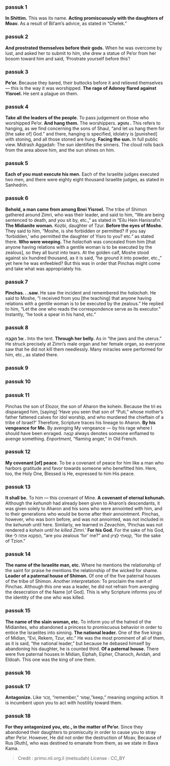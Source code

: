 
### passuk 1
<b>In Shittim.</b> <i data-commentator="Siftei Chakhamim" data-label="⚬"></i>This was its name. 
<b>Acting promiscuously with the daughters of Moav.</b> As a result of Bil’am’s advice, <i data-commentator="Siftei Chakhamim" data-label="⚬"></i>as stated in “Chelek.” 

### passuk 2
<b>And prostrated themselves before their gods.</b> <i data-commentator="Siftei Chakhamim" data-label="⚬"></i>When he was overcome by lust, and asked her to submit to him, she drew a statue of Pe’or from her bosom toward him and said, ‘Prostrate yourself before this’! 

### passuk 3
<b>Pe’or.</b> <i data-commentator="Siftei Chakhamim" data-label="⚬"></i>Because they bared, their buttocks before it and relieved themselves — this is the way it was worshipped. 
<b>The rage of Adonoy flared against Yisroel.</b> <i data-commentator="Siftei Chakhamim" data-label="⚬"></i>He sent a plague on them.

### passuk 4
<b>Take all the leaders of the people.</b> <i data-commentator="Siftei Chakhamim" data-label="⚬"></i>To pass judgement on those who worshipped Pe’or.
<b>And hang them.</b> The worshippers.
<b> וְהוֹקַע .</b> This refers to hanging, as we find concerning the sons of Shaul, “and let us hang them for [the sake of] God.” and there, hanging is specified, idolatry is [punished] with stoning, and <i data-commentator="Siftei Chakhamim" data-label="⚬"></i>all those stoned are hung. 
<b>Facing the sun.</b> <i data-commentator="Siftei Chakhamim" data-label="⚬"></i>In full public view. Midrash Aggadah: The sun identifies the sinners. <i data-commentator="Siftei Chakhamim" data-label="⚬"></i>The cloud rolls back from the area above him, <i data-commentator="Siftei Chakhamim" data-label="⚬"></i>and the sun shines on him. 

### passuk 5
<b>Each of you must execute his men.</b> Each of the Israelite judges executed two men, and there were eighty eight thousand Israelite judges, as stated in Sanhedrin. 

### passuk 6
<b>Behold, a man came from among Bnei Yisroel.</b> <i data-commentator="Siftei Chakhamim" data-label="⚬"></i>The tribe of Shimon gathered around Zimri, who was their leader, and said to him, “We are being sentenced to death, and you sit by, etc.,” as stated in “Eilu Hein Hanisrafin.” 
<b>The Midianite woman.</b> Kozbi, daughter of Tzur. 
<b>Before the eyes of Moshe.</b> They said to him, “Moshe, is she forbidden or permitted? If you say ‘forbidden,’ <i data-commentator="Siftei Chakhamim" data-label="⚬"></i>who permitted the daughter of Yisro to you? etc.” as stated there. 
<b>Who were weeping.</b> <i data-commentator="Siftei Chakhamim" data-label="⚬"></i>The <i>halachah</i> was concealed from him [that anyone having relations with a gentile woman is to be executed by the zealous], so they all burst into tears. At the golden calf, Moshe stood against six hundred thousand, as it is said, “he ground it into powder, etc.,” yet here he was enfeebled? But this was in order that Pinchas might come and take what was appropriately his. 

### passuk 7
<b>Pinchas. . .saw.</b> He saw the incident <i data-commentator="Siftei Chakhamim" data-label="⚬"></i>and remembered the <i>halachah.</i> He said to Moshe, “I received from you [the teaching] that anyone having relations with a gentile woman is to be <i data-commentator="Siftei Chakhamim" data-label="⚬"></i>executed by the zealous.” He replied to him, “Let the one who reads the correspondence serve as its executor.” Instantly, “he took a spear in his hand, etc.” 

### passuk 8
<b> אֶל הַקֻבָּה .</b> Into the tent.
<b>Through her belly.</b> As in “the jaws and the uterus.” He struck precisely at Zimri’s male organ and her female organ, so everyone saw that he did not kill them needlessly. <i data-commentator="Siftei Chakhamim" data-label="⚬"></i>Many miracles were performed for him, etc., as stated there. 

### passuk 9

### passuk 10

### passuk 11
Pinchas the son of Elozor, the son of Aharon the kohein. <i data-commentator="Siftei Chakhamim" data-label="⚬"></i>Because the tri es disparaged him, [saying] ‘Have you seen that son of “Puti,” whose mother’s father fattened calves for idol worship, and <i data-commentator="Siftei Chakhamim" data-label="⚬"></i>who murdered the chieftain of a tribe of Israel?’ Therefore, Scripture traces his lineage to Aharon. 
<b>By his vengeance for Me.</b> <i data-commentator="Siftei Chakhamim" data-label="⚬"></i>By avenging My vengeance — by his rage where I should have been enraged. קִנְאָה always denotes someone <i data-commentator="Siftei Chakhamim" data-label="⚬"></i>enflamed to avenge something. <i>Enportment,</i> “flaming anger,” in Old French. 

### passuk 12
<b>My covenant [of] peace.</b> <i data-commentator="Siftei Chakhamim" data-label="⚬"></i>To be a covenant of peace for him like a man who harbors <i data-commentator="Siftei Chakhamim" data-label="⚬"></i>gratitude and favor towards someone who benefitted him. Here, too, the Holy One, Blessed is He, expressed to him His peace. 

### passuk 13
<b>It shall be.</b> To him — <i data-commentator="Siftei Chakhamim" data-label="⚬"></i>this covenant of Mine.
<b>A covenant of eternal kehunah.</b> Although the <i>kehunah</i> had already been given to Aharon’s descendants, it was given <i data-commentator="Siftei Chakhamim" data-label="⚬"></i>solely to Aharon and his sons who were annointed with him, and to their generations who would be borne after their annointment. Pinchas, however, who was born before, and was not annointed, was not included in the <i>kehunah</i> until here. Similarly, we learned in Zevachim, ‘Pinchas was not rendered a <i>kohein until he killed Zimri.’ </i>
<b>For his God.</b> For the sake of his God, like הַמְקַנֵּא אַתָּה לִי, “are you zealous ‘for’ me?” and קִנֵּאתִי לְצִיּוֹן, “for the sake of Tzion.” 

### passuk 14
<b>The name of the Israelite man, etc.</b> <i data-commentator="Siftei Chakhamim" data-label="⚬"></i>Where he mentions the relationship of the saint for praise he mentions the relationship of the wicked for shame. 
<b>Leader of a paternal house of Shimon.</b> <i data-commentator="Siftei Chakhamim" data-label="⚬"></i>Of one of the five paternal houses of the tribe of Shimon. <i data-commentator="Siftei Chakhamim" data-label="⚬"></i>Another interpretation: To proclaim the merit of Pinchas. Although this one was a leader, he did not refrain from avenging the desecration of the Name [of God]. This is why Scripture informs you of the identity of the one who was killed. 

### passuk 15
<b>The name of the slain woman, etc.</b> <i data-commentator="Siftei Chakhamim" data-label="⚬"></i>To inform you of the hatred of the Midianites, who abandoned a princess to promiscuous behavior in order to entice the Israelites into sinning. 
<b>The national leader.</b> <i data-commentator="Siftei Chakhamim" data-label="⚬"></i>One of the five kings of Midian, “Evi, Rekem, Tzur, etc.” He was the most prominent of all of them, as it is said, “the national leader,” <i data-commentator="Siftei Chakhamim" data-label="⚬"></i>but because he debased himself by abandoning his daughter, he is counted third. 
<b>Of a paternal house.</b> There were five paternal houses in Midian, Eiphah, Eipher, Chanoch, Avidah, and Eldoah. This one was the king of one them. 

### passuk 16

### passuk 17
<b>Antagonize.</b> Like זָכוֹר, “remember,” שָׁמוֹר,”keep,” meaning ongoing action. It is incumbent upon you to act with hostility toward them. 

### passuk 18
<b>For they antagonized you, etc., in the matter of Pe’or.</b> Since they abandoned their daughters to promiscuity <i data-commentator="Siftei Chakhamim" data-label="⚬"></i>in order to cause you to stray after Pe’or. <i data-commentator="Siftei Chakhamim" data-label="⚬"></i>However, He did not order the destruction of Moav, Because of Rus [Ruth], who was destined to emanate from them, as we state in Bava Kama. 

>Credit : primo.nli.org.il (metsudah)
>License : CC_BY